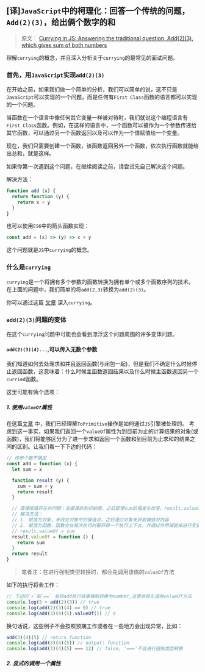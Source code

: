 ## [译]`JavaScript`中的柯理化：回答一个传统的问题，`Add(2)(3)`，给出俩个数字的和
> 原文： [Currying in JS: Answering the traditional question, Add(2)(3), which gives sum of both numbers](https://theanubhav.com/2019/02/03/js-currying-in-interview/#references)

理解`currying`的概念，并且深入分析关于`currying`的最常见的面试问题。

### 首先，用`JavaScript`实现`add(2)(3)`

在开始之前，如果我们做一个简单的分析，我们可以简单的说，这不只是`JavaScript`可以实现的一个问题，而是任何有`First Class`函数的语言都可以实现的一个问题。

当函数在一个语言中像任何其它变量一样被对待时，我们就说这个编程语言有`First Class`函数。例如，在这样的语言中，一个函数可以被作为一个参数传递给其它函数，可以通过另一个函数返回以及可以作为一个值赋值给一个变量。

现在，我们只需要创建一个函数，该函数返回另外一个函数，依次执行函数就能给出总和，就是这样。

如果你第一次遇到这个问题，在继续阅读之前，请尝试先自己解决这个问题。

解决方法：
```javascript
function add (x) {
  return function (y) {
    return x + y
  }
}
```

也可以使用`ES6`中的箭头函数实现：
```javascript
const add = (x) => (y) => x + y
```
这个问题就是`JS`中`currying`的概念。

### 什么是`currying`

`currying`是一个将拥有多个参数的函数转换为拥有单个或多个函数序列的技术。在上面的问题中，我们简单的将`add(2,3)`转换为`add(2)(3)`。

你可以通过这篇 [文章](https://bjouhier.wordpress.com/2011/04/04/currying-the-callback-or-the-essence-of-futures) 深入`currying`。

### `add(2)(3)`问题的变体
在这个`currying`问题中可能也会看到漂浮这个问题周围的许多变体问题。

#### `add(2)(3)(4)...`,可以传入无数个参数

我们知道如何去处理求和并且返回函数(与闭包一起)，但是我们不确定什么时候停止返回函数，这意味着：什么时候主函数返回结果以及什么时候主函数返回另一个`curried`函数。

这里可能有俩个选项：

##### 1. 使用`valueOf`属性

在这篇[文章](https://theanubhav.com/2018/11/07/understanding-primitive-and-getter-setters/) 中，我们已经理解`ToPrimitive`操作是如何通过`JS`引擎被处理的。
考虑到这一事实，如果我们返回一个`valueOf`属性为到目前为止的计算结果的对象(或函数)，我们将能够区分为了进一步求和返回一个函数和到目前为止求和的结果之间的区别。让我们看一下下边的代码：
```javascript
// 传参个数不确定
const add = function (x) {
  let sum = x

  function result (y) {
    sum = sum + y
    return result
  }

  // 直接赋值存在的问题：会直接的到初始值，之后即使sum的值发生改变，result.valueOf的值也不会更新
  // 解决方法：
  // 1. 赋值为对象，来改变对象中的键值对，之后通过对象来获取键值对内容
  // 2. 赋值为函数，函数会在每次执行时都开辟一个执行上下文，并通过作用域链来进行变量查找，找到的都是最新的sum值
  // result.valueOf = sum
  result.valueOf = function () {
    return sum
  }
  return result
}
```
> 笔者注：在进行强制类型转换时，都会先调用该值的`valueOf`方法

如下的执行将会工作：
````javascript
// 下边的`+`和`==` 会将add执行结果强制转换为number,这里会首先调用valueOf方法
console.log(5 + add(2)(3)) // true
console.log(add(2)(3)(4) == 9) // true
console.log(add(3)(4)(5).valueOf()) // 9
````

换句话说，这些例子不会按照预期工作或者在一些地方会出现异常，比如：
```javascript
add(3)(4)(5) // return function
console.log(add(3)(4)(5)) // output: function
console.log(add(3)(4)(5) === 12) // false, '==='不会进行强制类型转换 
```

##### 2. 显式的调用一个属性
